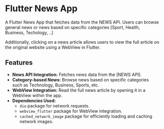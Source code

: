 # Flutter News App

A Flutter News App that fetches data from the NEWS API. Users can browse general news or news based on specific categories [Sport, Health, Business, Techology, ..]

Additionally, clicking on a news article allows users to view the full article on the original website using a WebView in Flutter.

## Features

- **News API Integration:** Fetches news data from the [NEWS API].
- **Category-based News:** Browse news based on specific categories such as Technology, Business, Sports, etc.
- **WebView Integration:** Read the full news article by opening it in a WebView within the app.
- **Dependencies Used:**
  - `dio` package for network requests.
  - `webview_flutter` package for WebView integration.
  - `cached_network_image` package for efficiently loading and caching network images.
